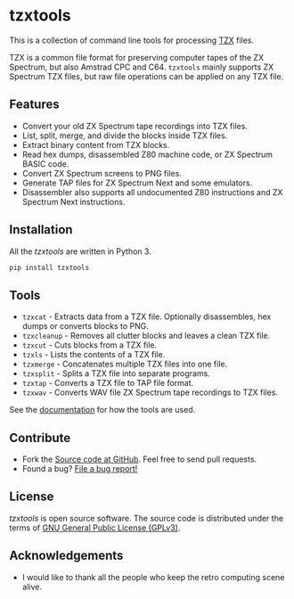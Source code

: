 # tzxtools

This is a collection of command line tools for processing [TZX](http://www.worldofspectrum.org/TZXformat.html) files.

TZX is a common file format for preserving computer tapes of the ZX Spectrum, but also Amstrad CPC and C64. `tzxtools` mainly supports ZX Spectrum TZX files, but raw file operations can be applied on any TZX file.

## Features

* Convert your old ZX Spectrum tape recordings into TZX files.
* List, split, merge, and divide the blocks inside TZX files.
* Extract binary content from TZX blocks.
* Read hex dumps, disassembled Z80 machine code, or ZX Spectrum BASIC code.
* Convert ZX Spectrum screens to PNG files.
* Generate TAP files for ZX Spectrum Next and some emulators.
* Disassembler also supports all undocumented Z80 instructions and ZX Spectrum Next instructions.

## Installation

All the _tzxtools_ are written in Python 3.

```sh
pip install tzxtools
```

## Tools

* `tzxcat` - Extracts data from a TZX file. Optionally disassembles, hex dumps or converts blocks to PNG.
* `tzxcleanup` - Removes all clutter blocks and leaves a clean TZX file.
* `tzxcut` - Cuts blocks from a TZX file.
* `tzxls` - Lists the contents of a TZX file.
* `tzxmerge` - Concatenates multiple TZX files into one file.
* `tzxsplit` - Splits a TZX file into separate programs.
* `tzxtap` - Converts a TZX file to TAP file format.
* `tzxwav` - Converts WAV file ZX Spectrum tape recordings to TZX files.

See the [documentation](https://shredzone.org/docs/tzxtools/index.html) for how the tools are used.

## Contribute

* Fork the [Source code at GitHub](https://github.com/shred/tzxtools). Feel free to send pull requests.
* Found a bug? [File a bug report!](https://github.com/shred/tzxtools/issues)

## License

_tzxtools_ is open source software. The source code is distributed under the terms of [GNU General Public License (GPLv3)](https://www.gnu.org/licenses/gpl-3.0.en.html#content).

## Acknowledgements

* I would like to thank all the people who keep the retro computing scene alive.
